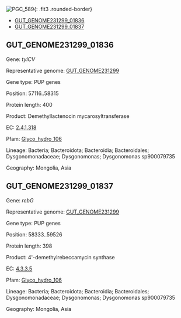 ![PGC_589](../static/images/Clusters_figure/PGC_589.jpg){: .fit3 .rounded-border}

<ul id="myTab" class="nav nav-tabs">
  <li class="active">
        <a href="#tab1" data-toggle="tab">GUT_GENOME231299_01836</a>
  </li>
<li><a href="#tab2" data-toggle="tab">GUT_GENOME231299_01837</a></li>
</ul>

<div id="myTabContent" class="tab-content">
  <div class="tab-pane fade in active" id="tab1">

<h2 id="GUT_GENOME231299_01836">GUT_GENOME231299_01836</h2>
<p>Gene: <em>tylCV</em>
<p>Representative genome: <a href="https://www.ebi.ac.uk/metagenomics/genomes/MGYG-HGUT-03362">GUT_GENOME231299</a></p>
<p>Gene type: PUP genes</p>
<p>Position: 57116..58315</p>
<p>Protein length: 400</p>
<p>Product: Demethyllactenocin mycarosyltransferase</p>
<p>EC: <a href="https://www.brenda-enzymes.org/enzyme.php?ecno=2.4.1.318">2.4.1.318</a></p>
<p>Pfam: <a href="http://pfam.xfam.org/family/Glyco_hydro_106">Glyco_hydro_106</a></p>

<p>Lineage: Bacteria; Bacteroidota; Bacteroidia; Bacteroidales; Dysgonomonadaceae; Dysgonomonas; Dysgonomonas sp900079735</p>
<p>Geography: Mongolia, Asia</p>
  </div>

  <div class="tab-pane fade" id="tab2">

<h2 id="GUT_GENOME231299_01837">GUT_GENOME231299_01837</h2>
<p>Gene: <em>rebG</em></p>
<p>Representative genome: <a href="https://www.ebi.ac.uk/metagenomics/genomes/MGYG-HGUT-03362">GUT_GENOME231299</a></p>
<p>Gene type: PUP genes</p>
<p>Position: 58333..59526</p>
<p>Protein length: 398</p>
<p>Product: 4'-demethylrebeccamycin synthase</p>
<p>EC: <a href="https://www.brenda-enzymes.org/enzyme.php?ecno=4.3.3.5">4.3.3.5</a></p>
<p>Pfam: <a href="http://pfam.xfam.org/family/Glyco_hydro_106">Glyco_hydro_106</a></p>

<p>Lineage: Bacteria; Bacteroidota; Bacteroidia; Bacteroidales; Dysgonomonadaceae; Dysgonomonas; Dysgonomonas sp900079735</p>
<p>Geography: Mongolia, Asia</p>

  </div>
</div>
